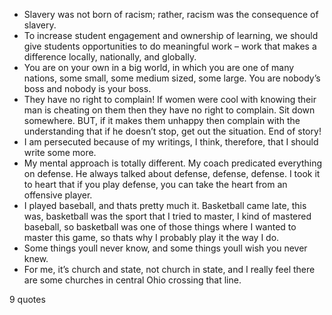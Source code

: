  - Slavery was not born of racism; rather, racism was the consequence of slavery.
 - To increase student engagement and ownership of learning, we should give students opportunities to do meaningful work – work that makes a difference locally, nationally, and globally.
 - You are on your own in a big world, in which you are one of many nations, some small, some medium sized, some large. You are nobody’s boss and nobody is your boss.
 - They have no right to complain! If women were cool with knowing their man is cheating on them then they have no right to complain. Sit down somewhere. BUT, if it makes them unhappy then complain with the understanding that if he doesn’t stop, get out the situation. End of story!
 - I am persecuted because of my writings, I think, therefore, that I should write some more.
 - My mental approach is totally different. My coach predicated everything on defense. He always talked about defense, defense, defense. I took it to heart that if you play defense, you can take the heart from an offensive player.
 - I played baseball, and thats pretty much it. Basketball came late, this was, basketball was the sport that I tried to master, I kind of mastered baseball, so basketball was one of those things where I wanted to master this game, so thats why I probably play it the way I do.
 - Some things youll never know, and some things youll wish you never knew.
 - For me, it’s church and state, not church in state, and I really feel there are some churches in central Ohio crossing that line.

9 quotes